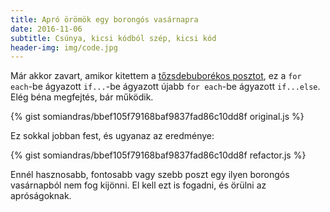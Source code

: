 ```yaml
---
title: Apró örömök egy borongós vasárnapra
date: 2016-11-06
subtitle: Csúnya, kicsi kódból szép, kicsi kód
header-img: img/code.jpg
---
```


Már akkor zavart, amikor kitettem a [tőzsdebuborékos posztot](http://dotkomblog.com/2016/10/28/tozsde-buborekok/), ez a `for each`-be ágyazott `if...`-be ágyazott újabb `for each`-be ágyazott `if...else`. Elég béna megfejtés, bár működik.

{% gist somiandras/bbef105f79168baf9837fad86c10dd8f original.js %}

Ez sokkal jobban fest, és ugyanaz az eredménye:

{% gist somiandras/bbef105f79168baf9837fad86c10dd8f refactor.js %}

Ennél hasznosabb, fontosabb vagy szebb poszt egy ilyen borongós vasárnapból nem fog kijönni. El kell ezt is fogadni, és örülni az apróságoknak.